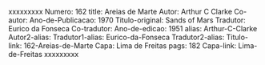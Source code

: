 xxxxxxxxx
Numero: 162
title: Areias de Marte
Autor: Arthur C Clarke
Co-autor: 
Ano-de-Publicacao: 1970
Titulo-original: Sands of Mars
Tradutor: Eurico da Fonseca
Co-tradutor: 
Ano-de-edicao: 1951
alias: Arthur-C-Clarke
Autor2-alias: 
Tradutor1-alias: Eurico-da-Fonseca
Tradutor2-alias: 
Titulo-link: 162-Areias-de-Marte
Capa: Lima de Freitas
pags: 182
Capa-link: Lima-de-Freitas
xxxxxxxxx